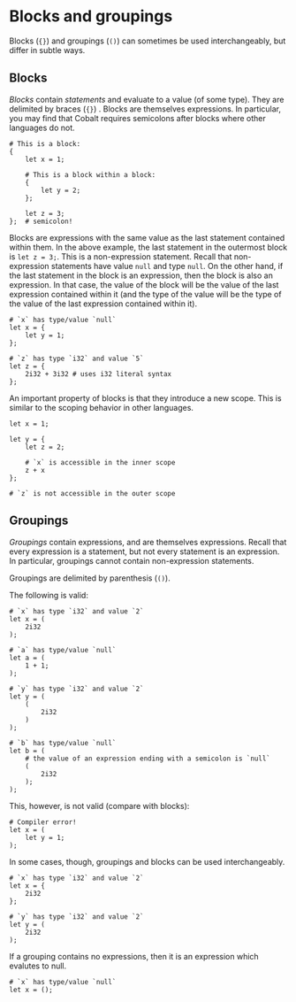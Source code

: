 # Blocks and groupings

Blocks (`{}`) and groupings (`()`) can sometimes be used interchangeably, but differ in subtle ways.

## Blocks

_Blocks_ contain _statements_ and evaluate to a value (of some type). They are delimited by braces (`{}`) . Blocks are themselves expressions. In particular, you may find that Cobalt requires semicolons after blocks where other languages do not.

```
# This is a block:
{
    let x = 1;

    # This is a block within a block:
    {
        let y = 2;    
    };

    let z = 3;
};  # semicolon!
```

Blocks are expressions with the same value as the last statement contained within them. In the above example, the last statement in the outermost block is `let z = 3;`. This is a non-expression statement. Recall that non-expression statements have value `null` and type `null`. On the other hand, if the last statement in the block is an expression, then the block is also an expression. In that case, the value of the block will be the value of the last expression contained within it (and the type of the value will be the type of the value of the last expression contained within it).

```
# `x` has type/value `null`
let x = {
    let y = 1;
};

# `z` has type `i32` and value `5` 
let z = {
    2i32 + 3i32 # uses i32 literal syntax 
};
```

An important property of blocks is that they introduce a new scope. This is similar to the scoping behavior in other languages.

```
let x = 1;

let y = {
    let z = 2;

    # `x` is accessible in the inner scope
    z + x
};

# `z` is not accessible in the outer scope
```

## Groupings

_Groupings_ contain expressions, and are themselves expressions. Recall that every expression is a statement, but not every statement is an expression. In particular, groupings cannot contain non-expression statements. 

Groupings are delimited by parenthesis (`()`). 

The following is valid:
```
# `x` has type `i32` and value `2`
let x = (
    2i32
);

# `a` has type/value `null`
let a = (
    1 + 1;
);

# `y` has type `i32` and value `2`
let y = (
    (
        2i32
    )
);

# `b` has type/value `null`
let b = (
    # the value of an expression ending with a semicolon is `null`
    (
        2i32
    );
);
```

This, however, is not valid (compare with blocks):
```
# Compiler error!
let x = (
    let y = 1;
);
```

In some cases, though, groupings and blocks can be used interchangeably.
```
# `x` has type `i32` and value `2` 
let x = {
    2i32  
};

# `y` has type `i32` and value `2` 
let y = (
    2i32
);
```

If a grouping contains no expressions, then it is an expression which evalutes to null.
```
# `x` has type/value `null`
let x = ();
```

